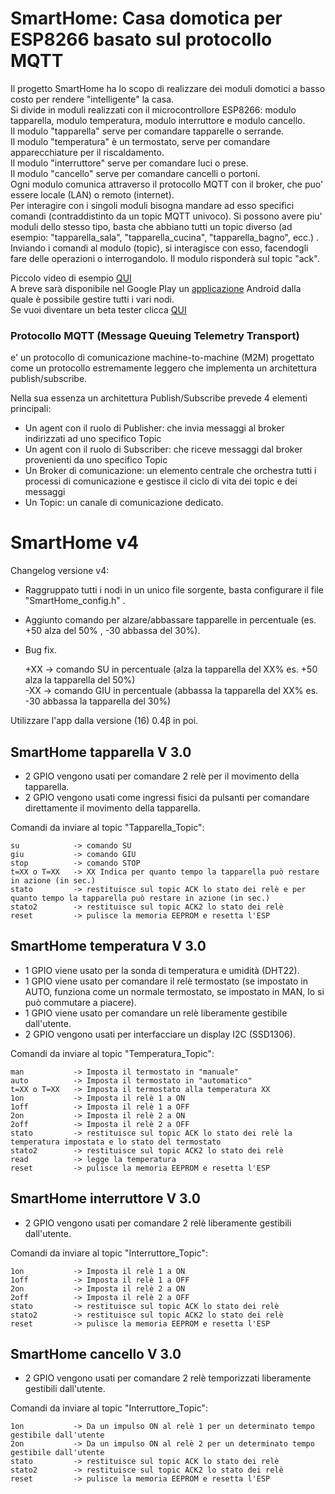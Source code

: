 # SmartHome: Casa domotica per ESP8266 basato sul protocollo MQTT

Il progetto SmartHome ha lo scopo di realizzare dei moduli domotici a basso costo per rendere "intelligente" la casa.  
Si divide in moduli realizzati con il microcontrollore ESP8266: modulo tapparella, modulo temperatura, modulo interruttore e modulo cancello.  
Il modulo "tapparella" serve per comandare tapparelle o serrande.  
Il modulo "temperatura" è un termostato, serve per comandare apparecchiature per il riscaldamento.  
Il modulo "interruttore" serve per comandare luci o prese.  
Il modulo "cancello" serve per comandare cancelli o portoni.  
Ogni modulo comunica attraverso il protocollo MQTT con il broker, che puo' essere locale (LAN) o remoto (internet).  
Per interagire con i singoli moduli bisogna mandare ad esso specifici comandi (contraddistinto da un topic MQTT univoco). Si possono avere piu' moduli dello stesso tipo, basta che abbiano tutti un topic diverso (ad esempio: "tapparella_sala", "tapparella_cucina", "tapparella_bagno", ecc.) .  
Inviando i comandi al modulo (topic), si interagisce con esso, facendogli fare delle operazioni o interrogandolo. Il modulo risponderà sul topic "ack".  

Piccolo video di esempio [QUI](https://www.youtube.com/watch?v=D-fIuXN_vOU)  
A breve sarà disponibile nel Google Play un [applicazione](https://play.google.com/store/apps/details?id=roncoa.SmartHome) Android dalla quale è possibile gestire tutti i vari nodi.  
Se vuoi diventare un beta tester clicca [QUI](https://play.google.com/apps/testing/roncoa.SmartHome)  

### Protocollo MQTT (Message Queuing Telemetry Transport) 
e' un protocollo di comunicazione machine-to-machine (M2M) progettato come un protocollo estremamente leggero che implementa un architettura publish/subscribe.

Nella sua essenza un architettura Publish/Subscribe prevede 4 elementi principali:
* Un agent con il ruolo di Publisher: che invia messaggi al broker indirizzati ad uno specifico Topic
* Un agent con il ruolo di Subscriber: che riceve messaggi dal broker provenienti da uno specifico Topic
* Un Broker di comunicazione: un elemento centrale che orchestra tutti i processi di comunicazione e gestisce il ciclo di vita dei topic e dei messaggi
* Un Topic: un canale di comunicazione dedicato. 

# SmartHome v4  
  
Changelog versione v4:  
* Raggruppato tutti i nodi in un unico file sorgente, basta configurare il file "SmartHome_config.h" .
* Aggiunto comando per alzare/abbassare tapparelle in percentuale (es. +50 alza del 50% , -30 abbassa del 30%).
* Bug fix.  

    +XX            -> comando SU in percentuale (alza la tapparella del XX% es. +50 alza la tapparella del 50%)  
    -XX            -> comando GIU in percentuale (abbassa la tapparella del XX% es. -30 abbassa la tapparella del 30%)  
    
Utilizzare l'app dalla versione (16) 0.4β in poi.

## SmartHome tapparella V 3.0

* 2 GPIO vengono usati per comandare 2 relè per il movimento della tapparella.  
* 2 GPIO vengono usati come ingressi fisici da pulsanti per comandare direttamente il movimento della tapparella.  

Comandi da inviare al topic "Tapparella_Topic":

    su            -> comando SU  
    giu           -> comando GIU  
    stop          -> comando STOP  
    t=XX o T=XX   -> XX Indica per quanto tempo la tapparella può restare in azione (in sec.)  
    stato         -> restituisce sul topic ACK lo stato dei relè e per quanto tempo la tapparella può restare in azione (in sec.)  
    stato2        -> restituisce sul topic ACK2 lo stato dei relè  
    reset         -> pulisce la memoria EEPROM e resetta l'ESP  

## SmartHome temperatura V 3.0

* 1 GPIO viene usato per la sonda di temperatura e umidità (DHT22).  
* 1 GPIO viene usato per comandare il relè termostato (se impostato in AUTO, funziona come un normale termostato, se impostato in MAN, lo si può commutare a piacere).  
* 1 GPIO viene usato per comandare un relè liberamente gestibile dall'utente.  
* 2 GPIO vengono usati per interfacciare un display I2C (SSD1306).  

Comandi da inviare al topic "Temperatura_Topic":

    man           -> Imposta il termostato in "manuale"
    auto          -> Imposta il termostato in "automatico"
    t=XX o T=XX   -> Imposta il termostato alla temperatura XX
    1on           -> Imposta il relè 1 a ON
    1off          -> Imposta il relè 1 a OFF
    2on           -> Imposta il relè 2 a ON
    2off          -> Imposta il relè 2 a OFF
    stato         -> restituisce sul topic ACK lo stato dei relè la temperatura impostata e lo stato del termostato
    stato2        -> restituisce sul topic ACK2 lo stato dei relè
    read          -> legge la temperatura
    reset         -> pulisce la memoria EEPROM e resetta l'ESP

## SmartHome interruttore V 3.0

* 2 GPIO vengono usati per comandare 2 relè liberamente gestibili dall'utente.  

Comandi da inviare al topic "Interruttore_Topic":

    1on           -> Imposta il relè 1 a ON  
    1off          -> Imposta il relè 1 a OFF  
    2on           -> Imposta il relè 2 a ON  
    2off          -> Imposta il relè 2 a OFF  
    stato         -> restituisce sul topic ACK lo stato dei relè  
    stato2        -> restituisce sul topic ACK2 lo stato dei relè  
    reset         -> pulisce la memoria EEPROM e resetta l'ESP  

## SmartHome cancello V 3.0

* 2 GPIO vengono usati per comandare 2 relè temporizzati liberamente gestibili dall'utente.  

Comandi da inviare al topic "Interruttore_Topic":

    1on           -> Da un impulso ON al relè 1 per un determinato tempo gestibile dall'utente
    2on           -> Da un impulso ON al relè 2 per un determinato tempo gestibile dall'utente
    stato         -> restituisce sul topic ACK lo stato dei relè  
    stato2        -> restituisce sul topic ACK2 lo stato dei relè  
    reset         -> pulisce la memoria EEPROM e resetta l'ESP  
